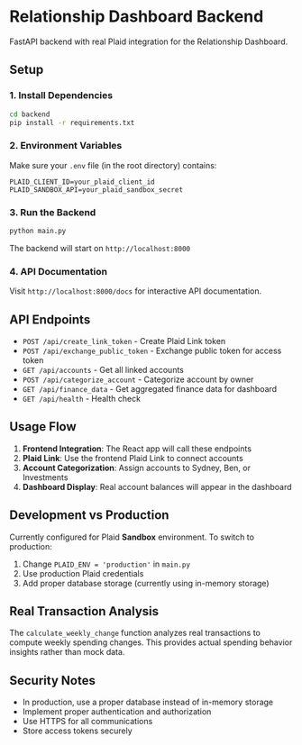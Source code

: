 # Relationship Dashboard Backend

FastAPI backend with real Plaid integration for the Relationship Dashboard.

## Setup

### 1. Install Dependencies

```bash
cd backend
pip install -r requirements.txt
```

### 2. Environment Variables

Make sure your `.env` file (in the root directory) contains:

```env
PLAID_CLIENT_ID=your_plaid_client_id
PLAID_SANDBOX_API=your_plaid_sandbox_secret
```

### 3. Run the Backend

```bash
python main.py
```

The backend will start on `http://localhost:8000`

### 4. API Documentation

Visit `http://localhost:8000/docs` for interactive API documentation.

## API Endpoints

- `POST /api/create_link_token` - Create Plaid Link token
- `POST /api/exchange_public_token` - Exchange public token for access token
- `GET /api/accounts` - Get all linked accounts
- `POST /api/categorize_account` - Categorize account by owner
- `GET /api/finance_data` - Get aggregated finance data for dashboard
- `GET /api/health` - Health check

## Usage Flow

1. **Frontend Integration**: The React app will call these endpoints
2. **Plaid Link**: Use the frontend Plaid Link to connect accounts
3. **Account Categorization**: Assign accounts to Sydney, Ben, or Investments
4. **Dashboard Display**: Real account balances will appear in the dashboard

## Development vs Production

Currently configured for Plaid **Sandbox** environment. To switch to production:

1. Change `PLAID_ENV = 'production'` in `main.py`
2. Use production Plaid credentials
3. Add proper database storage (currently using in-memory storage)

## Real Transaction Analysis

The `calculate_weekly_change` function analyzes real transactions to compute weekly spending changes. This provides actual spending behavior insights rather than mock data.

## Security Notes

- In production, use a proper database instead of in-memory storage
- Implement proper authentication and authorization
- Use HTTPS for all communications
- Store access tokens securely 